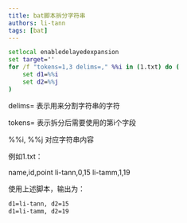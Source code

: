 ```yaml
---
title: bat脚本拆分字符串
authors: li-tann
tags: [bat]
---
```


```bat
setlocal enabledelayedexpansion
set target=''
for /f "tokens=1,3 delims=," %%i in (1.txt) do (
    set d1=%%i
    set d2=%%j
)
```

delims= 表示用来分割字符串的字符

tokens= 表示拆分后需要使用的第i个字段

%%i, %%j 对应字符串内容

例如1.txt：

name,id,point
li-tann,0,15
li-tamm,1,19

使用上述脚本，输出为：

```cmd
d1=li-tann, d2=15
d1=li-tamm, d2=19
```
